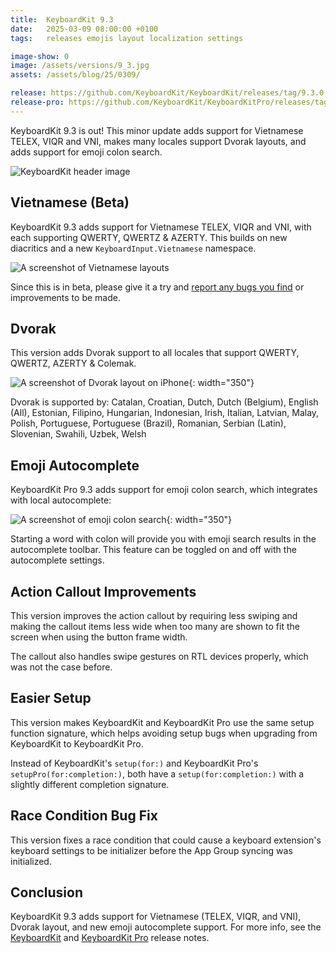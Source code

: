 ```yaml
---
title:  KeyboardKit 9.3
date:   2025-03-09 08:00:00 +0100
tags:   releases emojis layout localization settings

image-show: 0
image: /assets/versions/9_3.jpg
assets: /assets/blog/25/0309/

release: https://github.com/KeyboardKit/KeyboardKit/releases/tag/9.3.0
release-pro: https://github.com/KeyboardKit/KeyboardKitPro/releases/tag/9.3.0
---
```


KeyboardKit 9.3 is out! This minor update adds support for Vietnamese TELEX, VIQR and VNI, makes many locales support Dvorak layouts, and adds support for emoji colon search.

![KeyboardKit header image]({{page.image}})


## Vietnamese (Beta)

KeyboardKit 9.3 adds support for Vietnamese TELEX, VIQR and VNI, with each supporting QWERTY, QWERTZ & AZERTY. This builds on new diacritics and a new `KeyboardInput.Vietnamese` namespace.

![A screenshot of Vietnamese layouts]({{page.assets}}vietnamese.jpg)

Since this is in beta, please give it a try and [report any bugs you find](https://github.com/KeyboardKit/KeyboardKit/issues/894) or improvements to be made.


## Dvorak

This version adds Dvorak support to all locales that support QWERTY, QWERTZ, AZERTY & Colemak.

![A screenshot of Dvorak layout on iPhone]({{page.assets}}dvorak.jpg){: width="350"}

Dvorak is supported by: Catalan, Croatian, Dutch, Dutch (Belgium), English (All), Estonian, Filipino, Hungarian, Indonesian, Irish, Italian, Latvian, Malay, Polish, Portuguese, Portuguese (Brazil), Romanian, Serbian (Latin), Slovenian, Swahili, Uzbek, Welsh


## Emoji Autocomplete

KeyboardKit Pro 9.3 adds support for emoji colon search, which integrates with local autocomplete:

![A screenshot of emoji colon search]({{page.assets}}emojis.jpg){: width="350"}

Starting a word with colon will provide you with emoji search results in the autocomplete toolbar. This feature can be toggled on and off with the autocomplete settings.


## Action Callout Improvements

This version improves the action callout by requiring less swiping and making the callout items less wide when too many are shown to fit the screen when using the button frame width.

The callout also handles swipe gestures on RTL devices properly, which was not the case before.


## Easier Setup

This version makes KeyboardKit and KeyboardKit Pro use the same setup function signature, which helps avoiding setup bugs when upgrading from KeyboardKit to KeyboardKit Pro.

Instead of KeyboardKit's `setup(for:)` and KeyboardKit Pro's `setupPro(for:completion:)`, both have a `setup(for:completion:)` with a slightly different completion signature.


## Race Condition Bug Fix

This version fixes a race condition that could cause a keyboard extension's keyboard settings to be initializer before the App Group syncing was initialized.



## Conclusion

KeyboardKit 9.3 adds support for Vietnamese (TELEX, VIQR, and VNI), Dvorak layout, and new emoji autocomplete support. For more info, see the [KeyboardKit]({{page.release}}) and [KeyboardKit Pro]({{page.release-pro}}) release notes. 